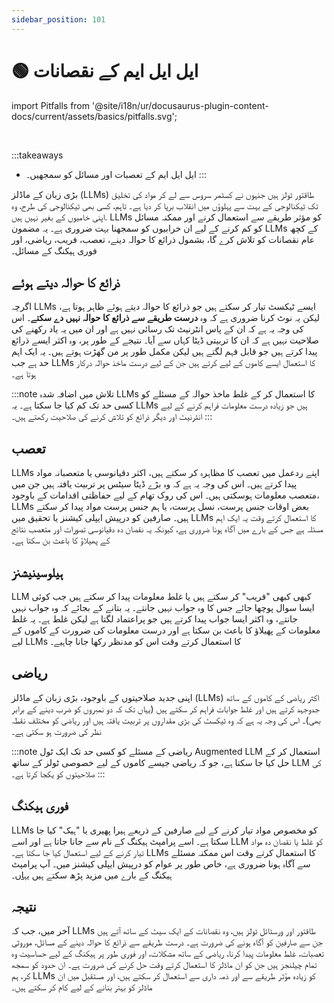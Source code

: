 ```yaml
---
sidebar_position: 101
---
```


# 🟢 ایل ایل ایم کے نقصانات

<!-- import Pitfalls from '@site/docs/assets/basics/pitfalls.svg'; -->
import Pitfalls from '@site/i18n/ur/docusaurus-plugin-content-docs/current/assets/basics/pitfalls.svg';

<div style={{textAlign: 'center'}}>
  <Pitfalls style={{width:"100%",height:"300px",verticalAlign:"top"}}/>
</div>
<br/>

:::takeaways
- ایل ایل ایم کے تعصبات اور مسائل کو سمجھیں۔
:::

بڑی زبان کے ماڈلز (LLMs) طاقتور ٹولز ہیں جنہوں نے کسٹمر سروس سے لے کر مواد کی تخلیق تک ٹیکنالوجی کے بہت سے پہلوؤں میں انقلاب برپا کر دیا ہے۔ تاہم، کسی بھی ٹیکنالوجی کی طرح، وہ اپنی خامیوں کے بغیر نہیں ہیں. LLMs کو مؤثر طریقے سے استعمال کرنے اور ممکنہ مسائل کو کم کرنے کے لیے ان خرابیوں کو سمجھنا بہت ضروری ہے۔ یہ مضمون LLMs کے کچھ عام نقصانات کو تلاش کرے گا، بشمول ذرائع کا حوالہ دینے، تعصب، فریب، ریاضی، اور فوری ہیکنگ کے مسائل۔

## ذرائع کا حوالہ دیتے ہوئے

اگرچہ LLMs ایسے ٹیکسٹ تیار کر سکتے ہیں جو ذرائع کا حوالہ دیتے ہوئے ظاہر ہوتا ہے، لیکن یہ نوٹ کرنا ضروری ہے کہ وہ **درست طریقے سے ذرائع کا حوالہ نہیں دے سکتے**۔ اس کی وجہ یہ ہے کہ ان کے پاس انٹرنیٹ تک رسائی نہیں ہے اور ان میں یہ یاد رکھنے کی صلاحیت نہیں ہے کہ ان کا تربیتی ڈیٹا کہاں سے آیا۔ نتیجے کے طور پر، وہ اکثر ایسے ذرائع پیدا کرتے ہیں جو قابل فہم لگتے ہیں لیکن مکمل طور پر من گھڑت ہوتے ہیں۔ یہ ایک اہم حد ہے جب LLMs کا استعمال ایسے کاموں کے لیے کرتے ہیں جن کے لیے درست ماخذ حوالہ درکار ہوتا ہے۔

:::note
تلاش میں اضافہ شدہ LLMs کا استعمال کر کے غلط ماخذ حوالہ کے مسئلے کو کسی حد تک کم کیا جا سکتا ہے۔ یہ LLMs ہیں جو زیادہ درست معلومات فراہم کرنے کے لیے انٹرنیٹ اور دیگر ذرائع کو تلاش کرنے کی صلاحیت رکھتے ہیں۔
:::

## تعصب

LLMs اپنے ردعمل میں تعصب کا مظاہرہ کر سکتے ہیں، اکثر دقیانوسی یا متعصبانہ مواد پیدا کرتے ہیں۔ اس کی وجہ یہ ہے کہ وہ بڑے ڈیٹا سیٹس پر تربیت یافتہ ہیں جن میں متعصب معلومات ہوسکتی ہیں۔ اس کی روک تھام کے لیے حفاظتی اقدامات کے باوجود، LLMs بعض اوقات جنس پرست، نسل پرست، یا ہم جنس پرست مواد پیدا کر سکتے ہیں۔ صارفین کو درپیش ایپلی کیشنز یا تحقیق میں LLMs کا استعمال کرتے وقت یہ ایک اہم مسئلہ ہے جس کے بارے میں آگاہ ہونا ضروری ہے، کیونکہ یہ نقصان دہ دقیانوسی تصورات اور متعصب نتائج کے پھیلاؤ کا باعث بن سکتا ہے۔

## ہیلوسینیشنز

LLM کبھی کبھی "فریب" کر سکتے ہیں یا غلط معلومات پیدا کر سکتے ہیں جب کوئی ایسا سوال پوچھا جائے جس کا وہ جواب نہیں جانتے۔ یہ بتانے کے بجائے کہ وہ جواب نہیں جانتے، وہ اکثر ایسا جواب پیدا کرتے ہیں جو پراعتماد لگتا ہے لیکن غلط ہے۔ یہ غلط معلومات کے پھیلاؤ کا باعث بن سکتا ہے اور درست معلومات کی ضرورت کے کاموں کے لیے LLMs کا استعمال کرتے وقت اس کو مدنظر رکھا جانا چاہیے۔

## ریاضی

اپنی جدید صلاحیتوں کے باوجود، بڑی زبان کے ماڈلز (LLMs) اکثر ریاضی کے کاموں کے ساتھ جدوجہد کرتے ہیں اور غلط جوابات فراہم کر سکتے ہیں (یہاں تک کہ دو نمبروں کو ضرب دینے کے برابر بھی)۔ اس کی وجہ یہ ہے کہ وہ ٹیکسٹ کی بڑی مقداروں پر تربیت یافتہ ہیں اور ریاضی کو مختلف نقطہ نظر کی ضرورت ہو سکتی ہے۔ 

:::note
ریاضی کے مسئلے کو کسی حد تک ایک ٹول Augmented LLM استعمال کر کے حل کیا جا سکتا ہے، جو کہ ریاضی جیسے کاموں کے لیے خصوصی ٹولز کے ساتھ LLM کی صلاحیتوں کو یکجا کرتا ہے۔
:::

## فوری ہیکنگ

LLMs کو مخصوص مواد تیار کرنے کے لیے صارفین کے ذریعے ہیرا پھیری یا "ہیک" کیا جا سکتا ہے۔ اسے پرامپٹ ہیکنگ کے نام سے جانا جاتا ہے اور اسے LLM کو غلط یا نقصان دہ مواد تیار کرنے کے لیے استعمال کیا جا سکتا ہے۔ LLMs کا استعمال کرتے وقت اس ممکنہ مسئلے سے آگاہ ہونا ضروری ہے، خاص طور پر عوام کو درپیش ایپلی کیشنز میں۔ آپ پرامپٹ ہیکنگ کے بارے میں مزید پڑھ سکتے ہیں [یہاں](https://learnprompting.org/docs/category/-prompt-hacking)۔

## نتیجہ

آخر میں، جب کہ LLMs طاقتور اور ورسٹائل ٹولز ہیں، وہ نقصانات کے ایک سیٹ کے ساتھ آتے ہیں جن سے صارفین کو آگاہ ہونے کی ضرورت ہے۔ درست طریقے سے ذرائع کا حوالہ دینے کے مسائل، موروثی تعصبات، غلط معلومات پیدا کرنا، ریاضی کے ساتھ مشکلات، اور فوری طور پر ہیکنگ کے لیے حساسیت وہ تمام چیلنجز ہیں جن کو ان ماڈلز کا استعمال کرتے وقت حل کرنے کی ضرورت ہے۔ ان حدود کو سمجھ کر، ہم LLMs کو زیادہ مؤثر طریقے سے اور ذمہ داری سے استعمال کر سکتے ہیں، اور مستقبل میں ان ماڈلز کو بہتر بنانے کے لیے کام کر سکتے ہیں۔